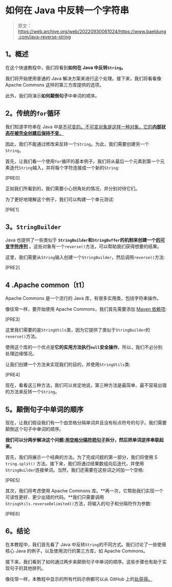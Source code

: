 # 如何在 Java 中反转一个字符串

> 原文：<https://web.archive.org/web/20220930061024/https://www.baeldung.com/java-reverse-string>

## **1。概述**

在这个快速教程中，我们将看到**如何在 Java 中反转`String`。**

我们将开始使用普通的 Java 解决方案来进行这个处理。接下来，我们将看看像 Apache Commons 这样的第三方库提供的选项。

此外，我们将演示**如何颠倒句子**中单词的顺序。

## **2。传统的`for`循环**

我们知道字符串在 Java 中是[不可变的。不可变对象是这样一种对象，它的**内部状态在被完全创建后保持不变**。](/web/20220627175635/https://www.baeldung.com/java-immutable-object)

因此，我们不能通过修改来反转一个`String`。为此，我们需要创建另一个`String`。

首先，让我们看一个使用`for`循环的基本例子。我们将从最后一个元素到第一个元素迭代`String`输入，并将每个字符连接成一个新的`String`:

[PRE0]

正如我们所看到的，我们需要小心拐角处的情况，并分别对待它们。

为了更好地理解这个例子，我们可以构建一个单元测试:

[PRE1]

## **3。`StringBuilder`**

Java 也提供了一些类似于 **`StringBuilder`和`StringBuffer`的机制来创建一个[的可变字符序列](/web/20220627175635/https://www.baeldung.com/java-string-builder-string-buffer)** 。这些对象有一个`reverse()`方法，可以帮助我们获得想要的结果。

这里，我们需要从`String`输入创建一个`StringBuilder`，然后调用`reverse()`方法:

[PRE2]

## **4 .Apache common〔t1〕**

Apache Commons 是一个流行的 Java 库，有很多实用类，包括字符串操作。

像往常一样，要开始使用 Apache Commons，我们首先需要添加 [Maven 依赖项](https://web.archive.org/web/20220627175635/https://search.maven.org/search?q=g:org.apache.commons%20AND%20a:commons-lang3&core=gav):

[PRE3]

这里我们需要的是`StringUtils`类，因为它提供了类似于`StringBuilder`的`reverse()`方法。

使用这个库的一个优点是**它的实用方法执行`null`安全操作**。所以，我们不必分别处理边缘情况。

让我们创建一个方法来实现我们的目的，并使用`StringUtils`类:

[PRE4]

现在，看看这三种方法，我们可以肯定地说，第三种方法是最简单、最不容易出错的方法来反转一个`String`。

## **5。颠倒句子中单词的顺序**

现在，让我们假设我们有一个由空格分隔单词并且没有标点符号的句子。我们需要颠倒这个句子中单词的顺序。

**我们可以分两步解决这个问题:[用空格分隔符把句子](/web/20220627175635/https://www.baeldung.com/java-split-string)拆分，然后把单词逆序串联起来。**

首先，我们将展示一个经典的方法。为了完成问题的第一部分，我们将使用 S `tring.split()` 方法。接下来，我们将通过结果数组向后迭代，并使用`StringBuilder`连接单词。当然，我们还需要在这些词之间加一个空格:

[PRE5]

其次，我们将考虑使用 Apache Commons 库。**再一次，它帮助我们实现一个可读性更好、更少出错的代码。**我们只需要调用`StringUtils.reverseDelimited()`方法，将输入的句子和分隔符作为参数:

[PRE6]

## **6。结论**

在本教程中，我们首先看了 Java 中反转`String`的不同方式。我们讨论了一些使用核心 Java 的例子，以及使用流行的第三方库，如 Apache Commons。

接下来，我们看到了如何通过两步来颠倒句子中单词的顺序。这些步骤也有助于实现句子的其他排列。

像往常一样，本教程中显示的所有代码示例都可以从 GitHub 上的[处获得。](https://web.archive.org/web/20220627175635/https://github.com/eugenp/tutorials/tree/master/core-java-modules/core-java-string-algorithms)